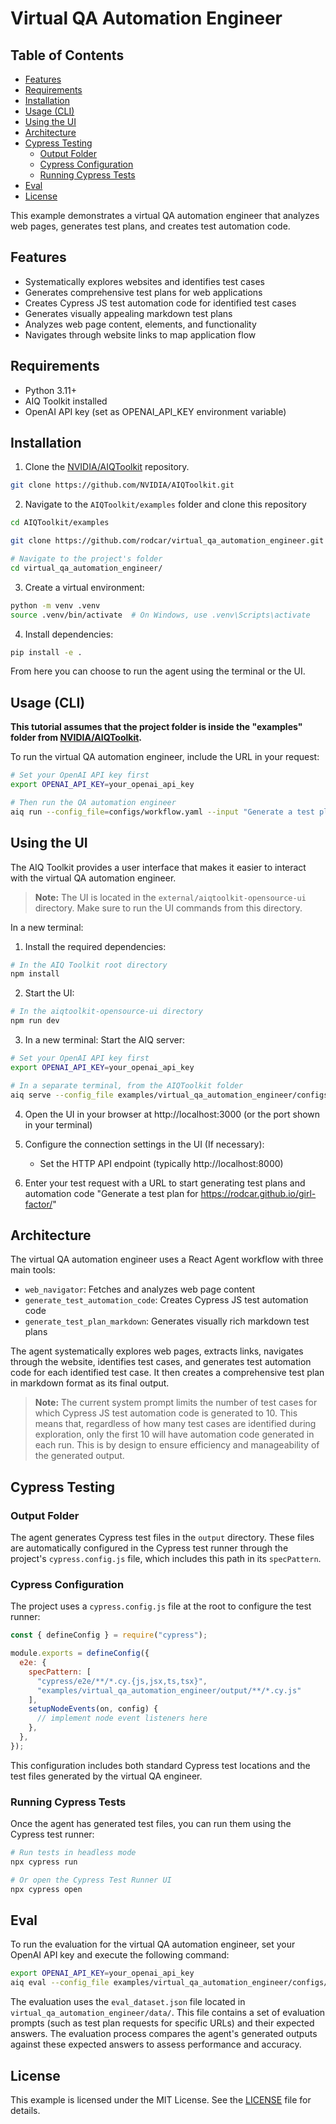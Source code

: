 # Virtual QA Automation Engineer

## Table of Contents

- [Features](#features)
- [Requirements](#requirements)
- [Installation](#installation)
- [Usage (CLI)](#usage)
- [Using the UI](#using-the-ui)
- [Architecture](#architecture)
- [Cypress Testing](#cypress-testing)
  - [Output Folder](#output-folder)
  - [Cypress Configuration](#cypress-configuration)
  - [Running Cypress Tests](#running-cypress-tests)
- [Eval](#eval)
- [License](#license)

This example demonstrates a virtual QA automation engineer that analyzes web pages, generates test plans, and creates test automation code.

## Features

- Systematically explores websites and identifies test cases
- Generates comprehensive test plans for web applications
- Creates Cypress JS test automation code for identified test cases
- Generates visually appealing markdown test plans
- Analyzes web page content, elements, and functionality
- Navigates through website links to map application flow

## Requirements

- Python 3.11+
- AIQ Toolkit installed
- OpenAI API key (set as OPENAI_API_KEY environment variable)

## Installation

1. Clone the [NVIDIA/AIQToolkit](https://github.com/NVIDIA/AIQToolkit) repository.
```bash
git clone https://github.com/NVIDIA/AIQToolkit.git
```

2. Navigate to the `AIQToolkit/examples` folder and clone this repository
```bash
cd AIQToolkit/examples

git clone https://github.com/rodcar/virtual_qa_automation_engineer.git

# Navigate to the project's folder
cd virtual_qa_automation_engineer/
```

3. Create a virtual environment:
```bash
python -m venv .venv
source .venv/bin/activate  # On Windows, use .venv\Scripts\activate
```

4. Install dependencies:
```bash
pip install -e .
```

From here you can choose to run the agent using the terminal or the UI.

## Usage (CLI)

**This tutorial assumes that the project folder is inside the "examples" folder from [NVIDIA/AIQToolkit](https://github.com/NVIDIA/AIQToolkit).**

To run the virtual QA automation engineer, include the URL in your request:

```bash
# Set your OpenAI API key first
export OPENAI_API_KEY=your_openai_api_key

# Then run the QA automation engineer
aiq run --config_file=configs/workflow.yaml --input "Generate a test plan for https://rodcar.github.io/girl-factor/"
```

## Using the UI

The AIQ Toolkit provides a user interface that makes it easier to interact with the virtual QA automation engineer.

> **Note:** The UI is located in the `external/aiqtoolkit-opensource-ui` directory. Make sure to run the UI commands from this directory.

In a new terminal:

1. Install the required dependencies:
```bash
# In the AIQ Toolkit root directory
npm install
```

2. Start the UI:
```bash
# In the aiqtoolkit-opensource-ui directory
npm run dev
```

3. In a new terminal: Start the AIQ server:
```bash
# Set your OpenAI API key first
export OPENAI_API_KEY=your_openai_api_key

# In a separate terminal, from the AIQToolkit folder
aiq serve --config_file examples/virtual_qa_automation_engineer/configs/workflow.yaml
```

4. Open the UI in your browser at http://localhost:3000 (or the port shown in your terminal)

5. Configure the connection settings in the UI (If necessary):
   - Set the HTTP API endpoint (typically http://localhost:8000)

6. Enter your test request with a URL to start generating test plans and automation code
"Generate a test plan for https://rodcar.github.io/girl-factor/"

## Architecture

The virtual QA automation engineer uses a React Agent workflow with three main tools:
- `web_navigator`: Fetches and analyzes web page content
- `generate_test_automation_code`: Creates Cypress JS test automation code
- `generate_test_plan_markdown`: Generates visually rich markdown test plans

The agent systematically explores web pages, extracts links, navigates through the website, identifies test cases, and generates test automation code for each identified test case. It then creates a comprehensive test plan in markdown format as its final output.

> **Note:** The current system prompt limits the number of test cases for which Cypress JS test automation code is generated to 10. This means that, regardless of how many test cases are identified during exploration, only the first 10 will have automation code generated in each run. This is by design to ensure efficiency and manageability of the generated output.

## Cypress Testing

### Output Folder

The agent generates Cypress test files in the `output` directory. These files are automatically configured in the Cypress test runner through the project's `cypress.config.js` file, which includes this path in its `specPattern`.

### Cypress Configuration

The project uses a `cypress.config.js` file at the root to configure the test runner:

```javascript
const { defineConfig } = require("cypress");

module.exports = defineConfig({
  e2e: {
    specPattern: [
      "cypress/e2e/**/*.cy.{js,jsx,ts,tsx}",
      "examples/virtual_qa_automation_engineer/output/**/*.cy.js"
    ],
    setupNodeEvents(on, config) {
      // implement node event listeners here
    },
  },
});
```

This configuration includes both standard Cypress test locations and the test files generated by the virtual QA engineer.

### Running Cypress Tests

Once the agent has generated test files, you can run them using the Cypress test runner:

```bash
# Run tests in headless mode
npx cypress run

# Or open the Cypress Test Runner UI
npx cypress open
```

## Eval

To run the evaluation for the virtual QA automation engineer, set your OpenAI API key and execute the following command:

```bash
export OPENAI_API_KEY=your_openai_api_key
aiq eval --config_file examples/virtual_qa_automation_engineer/configs/eval_config.yml
```

The evaluation uses the `eval_dataset.json` file located in `virtual_qa_automation_engineer/data/`. This file contains a set of evaluation prompts (such as test plan requests for specific URLs) and their expected answers. The evaluation process compares the agent's generated outputs against these expected answers to assess performance and accuracy.

## License

This example is licensed under the MIT License. See the [LICENSE](./LICENSE) file for details.
